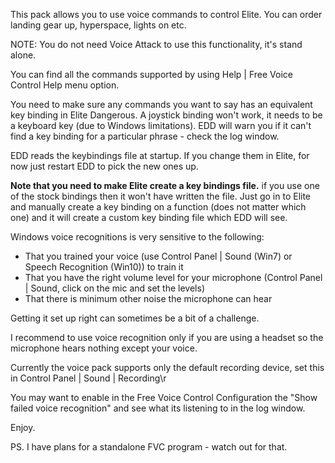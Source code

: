 This pack allows you to use voice commands to control Elite.  You can order landing gear up, hyperspace,
lights on etc.

NOTE: You do not need Voice Attack to use this functionality, it's stand alone.

You can find all the commands supported by using Help | Free Voice Control Help menu option.

You need to make sure any commands you want to say has an equivalent key binding in Elite Dangerous. A joystick binding won't work, it needs to be a keyboard key (due to Windows limitations). EDD will warn you if it can't find a key binding for a particular phrase - check the log window.

EDD reads the keybindings file at startup.  If you change them in Elite, for now just restart EDD to pick the new ones up.

**Note that you need to make Elite create a key bindings file.** if you use one of the stock bindings then it won't have written the file.  Just go in to Elite and manually create a key binding on a function (does not matter which one) and it will create a custom key binding file which EDD will see.

Windows voice recognitions is very sensitive to the following:

* That you trained your voice (use Control Panel | Sound (Win7) or Speech Recognition (Win10)) to train it
* That you have the right volume level for your microphone (Control Panel | Sound, click on the mic and set the levels)
* That there is minimum other noise the microphone can hear

Getting it set up right can sometimes be a bit of a challenge.

I recommend to use voice recognition only if you are using a headset so the microphone hears nothing except your voice.

Currently the voice pack supports only the default recording device, set this in Control Panel | Sound | Recording\r

You may want to enable in the Free Voice Control Configuration the \"Show failed voice recognition\" and see what its listening to in the log window.

Enjoy.

PS. I have plans for a standalone FVC program - watch out for that.